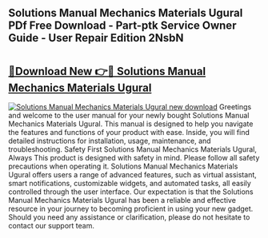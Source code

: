 ## Solutions Manual Mechanics Materials Ugural PDf Free Download - Part-ptk Service Owner Guide - User Repair Edition 2NsbN

# <h2><a href="http://bc47944.oget.top/?id=Solutions+Manual+Mechanics+Materials+Ugural">🔗Download New 👉🔴 Solutions Manual Mechanics Materials Ugural</a></h2>

[![Solutions Manual Mechanics Materials Ugural new download](https://i.imgur.com/5g1atiW.png)](http://bc47944.oget.top/?id=Solutions+Manual+Mechanics+Materials+Ugural)
Greetings and welcome to the user manual for your newly bought Solutions Manual Mechanics Materials Ugural. This manual is designed to help you navigate the features and functions of your product with ease. Inside, you will find detailed instructions for installation, usage, maintenance, and troubleshooting. Safety First Solutions Manual Mechanics Materials Ugural, Always This product is designed with safety in mind. Please follow all safety precautions when operating it. Solutions Manual Mechanics Materials Ugural offers users a range of advanced features, such as virtual assistant, smart notifications, customizable widgets, and automated tasks, all easily controlled through the user interface. Our expectation is that the Solutions Manual Mechanics Materials Ugural has been a reliable and effective resource in your journey to becoming proficient in using your new gadget. Should you need any assistance or clarification, please do not hesitate to contact our support team.
